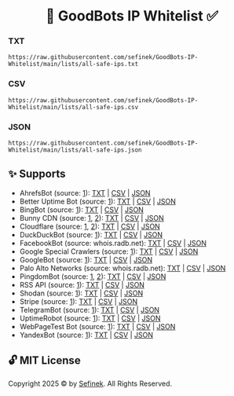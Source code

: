 <h1 align="center">📑 GoodBots IP Whitelist ✅</h1>

### TXT
```text
https://raw.githubusercontent.com/sefinek/GoodBots-IP-Whitelist/main/lists/all-safe-ips.txt
```

### CSV
```text
https://raw.githubusercontent.com/sefinek/GoodBots-IP-Whitelist/main/lists/all-safe-ips.csv
```

### JSON
```text
https://raw.githubusercontent.com/sefinek/GoodBots-IP-Whitelist/main/lists/all-safe-ips.json
```


## ✨ Supports
- AhrefsBot (source: [1](https://api.ahrefs.com/v3/public/crawler-ips)): [TXT](https://raw.githubusercontent.com/sefinek/GoodBots-IP-Whitelist/main/lists/ahrefsbot/ips.txt) | [CSV](https://raw.githubusercontent.com/sefinek/GoodBots-IP-Whitelist/main/lists/ahrefsbot/ips.csv) | [JSON](https://raw.githubusercontent.com/sefinek/GoodBots-IP-Whitelist/main/lists/ahrefsbot/ips.json)
- Better Uptime Bot (source: [1](https://betteruptime.com/ips.txt)): [TXT](https://raw.githubusercontent.com/sefinek/GoodBots-IP-Whitelist/main/lists/betteruptimebot/ips.txt) | [CSV](https://raw.githubusercontent.com/sefinek/GoodBots-IP-Whitelist/main/lists/betteruptimebot/ips.csv) | [JSON](https://raw.githubusercontent.com/sefinek/GoodBots-IP-Whitelist/main/lists/betteruptimebot/ips.json)
- BingBot (source: [1](https://www.bing.com/toolbox/bingbot.json)): [TXT](https://raw.githubusercontent.com/sefinek/GoodBots-IP-Whitelist/main/lists/bingbot/ips.txt) | [CSV](https://raw.githubusercontent.com/sefinek/GoodBots-IP-Whitelist/main/lists/bingbot/ips.csv) | [JSON](https://raw.githubusercontent.com/sefinek/GoodBots-IP-Whitelist/main/lists/bingbot/ips.json)
- Bunny CDN (source: [1](https://api.bunny.net/system/edgeserverlist/plain), [2](https://api.bunny.net/system/edgeserverlist/ipv6)): [TXT](https://raw.githubusercontent.com/sefinek/GoodBots-IP-Whitelist/main/lists/bunnycdn/ips.txt) | [CSV](https://raw.githubusercontent.com/sefinek/GoodBots-IP-Whitelist/main/lists/bunnycdn/ips.csv) | [JSON](https://raw.githubusercontent.com/sefinek/GoodBots-IP-Whitelist/main/lists/bunnycdn/ips.json)
- Cloudflare (source: [1](https://www.cloudflare.com/ips-v4), [2](https://www.cloudflare.com/ips-v6)): [TXT](https://raw.githubusercontent.com/sefinek/GoodBots-IP-Whitelist/main/lists/cloudflare/ips.txt) | [CSV](https://raw.githubusercontent.com/sefinek/GoodBots-IP-Whitelist/main/lists/cloudflare/ips.csv) | [JSON](https://raw.githubusercontent.com/sefinek/GoodBots-IP-Whitelist/main/lists/cloudflare/ips.json)
- DuckDuckBot (source: [1](https://raw.githubusercontent.com/duckduckgo/duckduckgo-help-pages/master/_docs/results/duckduckbot.md)): [TXT](https://raw.githubusercontent.com/sefinek/GoodBots-IP-Whitelist/main/lists/duckduckbot/ips.txt) | [CSV](https://raw.githubusercontent.com/sefinek/GoodBots-IP-Whitelist/main/lists/duckduckbot/ips.csv) | [JSON](https://raw.githubusercontent.com/sefinek/GoodBots-IP-Whitelist/main/lists/duckduckbot/ips.json)
- FacebookBot (source: whois.radb.net): [TXT](https://raw.githubusercontent.com/sefinek/GoodBots-IP-Whitelist/main/lists/facebookbot/ips.txt) | [CSV](https://raw.githubusercontent.com/sefinek/GoodBots-IP-Whitelist/main/lists/facebookbot/ips.csv) | [JSON](https://raw.githubusercontent.com/sefinek/GoodBots-IP-Whitelist/main/lists/facebookbot/ips.json)
- Google Special Crawlers (source: [1](https://developers.google.com/search/apis/ipranges/special-crawlers.json)): [TXT](https://raw.githubusercontent.com/sefinek/GoodBots-IP-Whitelist/main/lists/google-special-crawlers/ips.txt) | [CSV](https://raw.githubusercontent.com/sefinek/GoodBots-IP-Whitelist/main/lists/google-special-crawlers/ips.csv) | [JSON](https://raw.githubusercontent.com/sefinek/GoodBots-IP-Whitelist/main/lists/google-special-crawlers/ips.json)
- GoogleBot (source: [1](https://developers.google.com/static/search/apis/ipranges/googlebot.json)): [TXT](https://raw.githubusercontent.com/sefinek/GoodBots-IP-Whitelist/main/lists/googlebot/ips.txt) | [CSV](https://raw.githubusercontent.com/sefinek/GoodBots-IP-Whitelist/main/lists/googlebot/ips.csv) | [JSON](https://raw.githubusercontent.com/sefinek/GoodBots-IP-Whitelist/main/lists/googlebot/ips.json)
- Palo Alto Networks (source: whois.radb.net): [TXT](https://raw.githubusercontent.com/sefinek/GoodBots-IP-Whitelist/main/lists/paloaltonetworks/ips.txt) | [CSV](https://raw.githubusercontent.com/sefinek/GoodBots-IP-Whitelist/main/lists/paloaltonetworks/ips.csv) | [JSON](https://raw.githubusercontent.com/sefinek/GoodBots-IP-Whitelist/main/lists/paloaltonetworks/ips.json)
- PingdomBot (source: [1](https://my.pingdom.com/probes/ipv4), [2](https://my.pingdom.com/probes/ipv6)): [TXT](https://raw.githubusercontent.com/sefinek/GoodBots-IP-Whitelist/main/lists/pingdombot/ips.txt) | [CSV](https://raw.githubusercontent.com/sefinek/GoodBots-IP-Whitelist/main/lists/pingdombot/ips.csv) | [JSON](https://raw.githubusercontent.com/sefinek/GoodBots-IP-Whitelist/main/lists/pingdombot/ips.json)
- RSS API (source: [1](https://rssapi.net/ips.txt)): [TXT](https://raw.githubusercontent.com/sefinek/GoodBots-IP-Whitelist/main/lists/rssapi/ips.txt) | [CSV](https://raw.githubusercontent.com/sefinek/GoodBots-IP-Whitelist/main/lists/rssapi/ips.csv) | [JSON](https://raw.githubusercontent.com/sefinek/GoodBots-IP-Whitelist/main/lists/rssapi/ips.json)
- Shodan (source: [1](https://gist.githubusercontent.com/sefinek/c4a0630324412447cacab94cbccdd58e/raw/shodan.ips)): [TXT](https://raw.githubusercontent.com/sefinek/GoodBots-IP-Whitelist/main/lists/shodan/ips.txt) | [CSV](https://raw.githubusercontent.com/sefinek/GoodBots-IP-Whitelist/main/lists/shodan/ips.csv) | [JSON](https://raw.githubusercontent.com/sefinek/GoodBots-IP-Whitelist/main/lists/shodan/ips.json)
- Stripe (source: [1](https://stripe.com/files/ips/ips_webhooks.txt)): [TXT](https://raw.githubusercontent.com/sefinek/GoodBots-IP-Whitelist/main/lists/stripewebhook/ips.txt) | [CSV](https://raw.githubusercontent.com/sefinek/GoodBots-IP-Whitelist/main/lists/stripewebhook/ips.csv) | [JSON](https://raw.githubusercontent.com/sefinek/GoodBots-IP-Whitelist/main/lists/stripewebhook/ips.json)
- TelegramBot (source: [1](https://core.telegram.org/resources/cidr.txt)): [TXT](https://raw.githubusercontent.com/sefinek/GoodBots-IP-Whitelist/main/lists/telegrambot/ips.txt) | [CSV](https://raw.githubusercontent.com/sefinek/GoodBots-IP-Whitelist/main/lists/telegrambot/ips.csv) | [JSON](https://raw.githubusercontent.com/sefinek/GoodBots-IP-Whitelist/main/lists/telegrambot/ips.json)
- UptimeRobot (source: [1](https://uptimerobot.com/inc/files/ips/IPv4andIPv6.txt)): [TXT](https://raw.githubusercontent.com/sefinek/GoodBots-IP-Whitelist/main/lists/uptimerobot/ips.txt) | [CSV](https://raw.githubusercontent.com/sefinek/GoodBots-IP-Whitelist/main/lists/uptimerobot/ips.csv) | [JSON](https://raw.githubusercontent.com/sefinek/GoodBots-IP-Whitelist/main/lists/uptimerobot/ips.json)
- WebPageTest Bot (source: [1](https://www.webpagetest.org/addresses.php?f=json)): [TXT](https://raw.githubusercontent.com/sefinek/GoodBots-IP-Whitelist/main/lists/webpagetestbot/ips.txt) | [CSV](https://raw.githubusercontent.com/sefinek/GoodBots-IP-Whitelist/main/lists/webpagetestbot/ips.csv) | [JSON](https://raw.githubusercontent.com/sefinek/GoodBots-IP-Whitelist/main/lists/webpagetestbot/ips.json)
- YandexBot (source: [1](https://yandex.com/ips)): [TXT](https://raw.githubusercontent.com/sefinek/GoodBots-IP-Whitelist/main/lists/yandexbot/ips.txt) | [CSV](https://raw.githubusercontent.com/sefinek/GoodBots-IP-Whitelist/main/lists/yandexbot/ips.csv) | [JSON](https://raw.githubusercontent.com/sefinek/GoodBots-IP-Whitelist/main/lists/yandexbot/ips.json)


## 🔓 MIT License
Copyright 2025 © by [Sefinek](https://sefinek.net). All Rights Reserved.